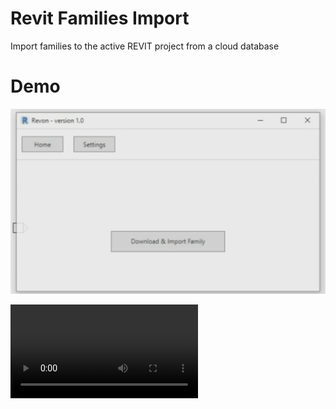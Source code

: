 # Revit Families Import
 Import families to the active REVIT project from a cloud database

# Demo
![Sample screenshot](https://github.com/bakigervalla/Revit-Families-Import/blob/master/Revon.UI/Resources/snapshot.png)

![my directory](https://github.com/bakigervalla/Revit-Families-Import/blob/master/Revon.UI/Resources/Revon.mov)
